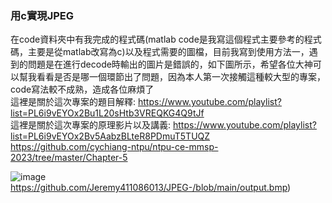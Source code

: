 ### 用c實現JPEG
在code資料夾中有我完成的程式碼(matlab code是我寫這個程式主要參考的程式碼，主要是從matlab改寫為c)以及程式需要的圖檔，目前我寫到使用方法一，遇到的問題是在進行decode時輸出的圖片是錯誤的，如下圖所示，希望各位大神可以幫我看看是否是哪一個環節出了問題，因為本人第一次接觸這種較大型的專案，code寫法較不成熟，造成各位麻煩了   
這裡是關於這次專案的題目解釋:
https://www.youtube.com/playlist?list=PL6i9vEYOx2Bu1L20sHtb3VREQKG4Q9tJf  
這裡是關於這次專案的原理影片以及講義:
https://www.youtube.com/playlist?list=PL6i9vEYOx2Bv5AabzBLteR8PDmuT5TUQZ  
https://github.com/cychiang-ntpu/ntpu-ce-mmsp-2023/tree/master/Chapter-5

![image](https://github.com/Jeremy411086013/JPEG-/blob/main/output.bmp)https://github.com/Jeremy411086013/JPEG-/blob/main/output.bmp)
